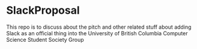 # SlackProposal

This repo is to discuss about the pitch and other related stuff about adding Slack as an official thing into the University of British Columbia Computer Science Student Society Group
